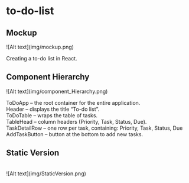 # to-do-list

<h2>Mockup</h2>
![Alt text](img/mockup.png)

Creating a to-do list in React.

<h2>Component Hierarchy</h2>
![Alt text](img/component_Hierarchy.png)

ToDoApp – the root container for the entire application. <br>
Header – displays the title “To-do list”. <br>
ToDoTable – wraps the table of tasks. <br>
TableHead – column headers (Priority, Task, Status, Due). <br>
TaskDetailRow – one row per task, containing: Priority, Task, Status, Due <br>
AddTaskButton – button at the bottom to add new tasks. <br>

<h2>Static Version</h2> <br>
![Alt text](img/StaticVersion.png)
